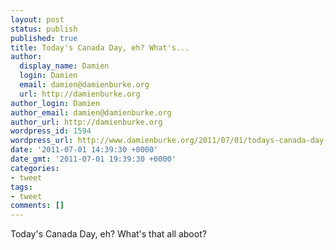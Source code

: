 ```yaml
---
layout: post
status: publish
published: true
title: Today's Canada Day, eh? What's...
author:
  display_name: Damien
  login: Damien
  email: damien@damienburke.org
  url: http://damienburke.org
author_login: Damien
author_email: damien@damienburke.org
author_url: http://damienburke.org
wordpress_id: 1594
wordpress_url: http://www.damienburke.org/2011/07/01/todays-canada-day-eh-whats/
date: '2011-07-01 14:39:30 +0000'
date_gmt: '2011-07-01 19:39:30 +0000'
categories:
- tweet
tags:
- tweet
comments: []
---
```

<p>Today's Canada Day, eh? What's that all aboot?</p>
